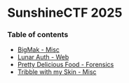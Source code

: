 # SunshineCTF 2025 

### Table of contents
* [BigMak - Misc](bigmak)
* [Lunar Auth  - Web](lunar-auth)
* [Pretty Delicious Food - Forensics](pretty-delicious-food)
* [Tribble with my Skin - Misc](tribble-with-my-Skin)